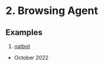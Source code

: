 # 2. Browsing Agent

## Examples
1. [natbot](https://github.com/nat/natbot/tree/main)
  - October 2022
